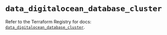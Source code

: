 # `data_digitalocean_database_cluster`

Refer to the Terraform Registry for docs: [`data_digitalocean_database_cluster`](https://registry.terraform.io/providers/digitalocean/digitalocean/2.59.0/docs/data-sources/database_cluster).
